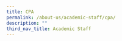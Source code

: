 ```yaml
---
title: CPA
permalink: /about-us/academic-staff/cpa/
description: ""
third_nav_title: Academic Staff
---
```

